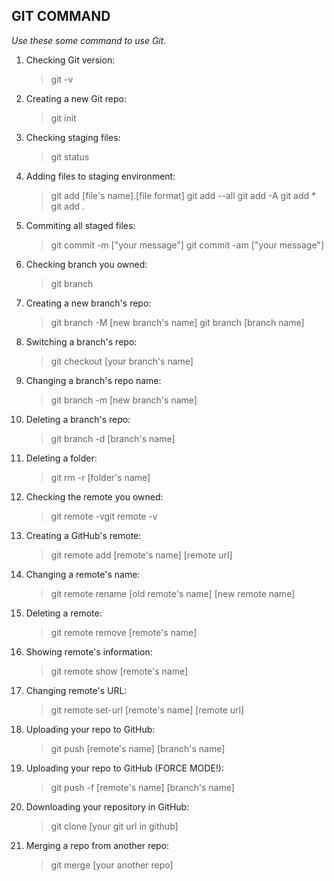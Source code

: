 ## **GIT COMMAND**
*Use these some command to use Git.*
1. Checking Git version:
    > git -v
2. Creating a new Git repo:
    > git init
3. Checking staging files:
    > git status
4. Adding files to staging environment:
    > git add [file's name].[file format]
    > git add --all
    > git add -A
    > git add *
    > git add .
5. Commiting all staged files:
    > git commit -m ["your message"]
    > git commit -am ["your message"]
6. Checking branch you owned:	
    > git branch
7. Creating a new branch's repo:
    > git branch -M [new branch's name]	
    > git branch [branch name]
8. Switching a branch's repo:
    > git checkout [your branch's name]
9. Changing a branch's repo name:
    > git branch -m [new branch's name]
10. Deleting a branch's repo:
    > git branch -d [branch's name]
11. Deleting a folder:
    > git rm -r [folder's name]
12. Checking the remote you owned:
    > git remote -vgit remote -v
13. Creating a GitHub's remote:
    > git remote add [remote's name] [remote url]
14. Changing a remote's name:
    > git remote rename [old remote's name] [new remote name]
15. Deleting a remote:
    > git remote remove [remote's name]
16. Showing remote's information:
    > git remote show [remote's name]
17. Changing remote's URL:
    > git remote set-url [remote's name] [remote url]
18. Uploading your repo to GitHub:
    > git push [remote's name] [branch's name]
19. Uploading your repo to GitHub (FORCE MODE!):
    > git push -f [remote's name] [branch's name]
20. Downloading your repository in GitHub:
    > git clone [your git url in github]
21. Merging a repo from another repo:
    > git merge [your another repo]